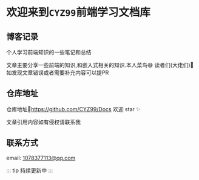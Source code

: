 # 欢迎来到`CYZ99`前端学习文档库

## 博客记录

个人学习前端知识的一些笔记和总结

文章主要分享一些前端的知识,和嵌入式相关的知识.本人菜鸟😅 读者们(大佬们)🫡如发现文章错误或者需要补充内容可以提PR

## 仓库地址

仓库地址🦉https://github.com/CYZ99/Docs 欢迎 star ✨


文章引用内容如有侵权请联系我

## 联系方式

email: 1078377113@qq.com

::: tip
持续更新中
:::